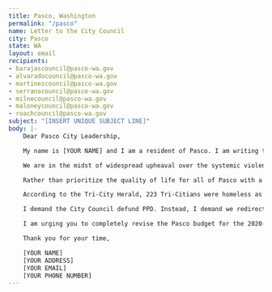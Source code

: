 ```yaml
---
title: Pasco, Washington
permalink: "/pasco"
name: Letter to the City Council
city: Pasco
state: WA
layout: email
recipients:
- barajascouncil@pasco-wa.gov
- alvaradocouncil@pasco-wa.gov
- martinezcouncil@pasco-wa.gov
- serranocouncil@pasco-wa.gov
- milnecouncil@pasco-wa.gov
- maloneycouncil@pasco-wa.gov
- roachcouncil@pasco-wa.gov
subject: "[INSERT UNIQUE SUBJECT LINE]"
body: |-
    Dear Pasco City Leadership,

    My name is [YOUR NAME] and I am a resident of Pasco. I am writing to demand that the City Council adopt a People’s Budget that prioritizes community wellbeing and redirects funding away from the police.

    We are in the midst of widespread upheaval over the systemic violence of policing. I will no longer accept empty gestures and suggestions of “reform.” I am demanding that my voice be heard now, and that real change be made to the way this city allocates its resources.

    Rather than prioritize the quality of life for all of Pasco with a proportional budget, Pasco chooses to prioritize PPD. In the 2019-2020 budget, the PPD was allocated a budget of $35,524,184 accounting for 35.5% of Pasco’s total budget. Meanwhile, the PPD is guilty of several cases of police brutality, including murder as recently as May 2020. This money can be spent in other ways that are proven to be more effective in improving community safety and wellness.

    According to the Tri-City Herald, 223 Tri-Citians were homeless as of 2017, however the pandemic’s severe economic consequences has likely caused this number to increase. Support for communities in need is necessary now, more than ever. But instead, Pasco has chosen to prioritize PPD over funding services for the homeless many of whom are facing mental health problems and drug addiction.

    I demand the City Council defund PPD. Instead, I demand we redirect police funding to improving mental health response teams, homeless shelters, and funding drug addiction treatment centers. I join the calls of those across the country to defund the police. I demand a budget that adequately and effectively meets the needs of at-risk Pasco residents. I demand a budget that supports community well-being, rather than empowers the police forces that tear them apart.

    I am urging you to completely revise the Pasco budget for the 2020-2021 fiscal year. You need to adopt a People’s Budget. Public opinion is with me.

    Thank you for your time,

    [YOUR NAME]
    [YOUR ADDRESS]
    [YOUR EMAIL]
    [YOUR PHONE NUMBER]
---
```


